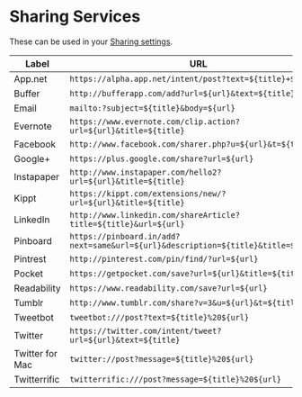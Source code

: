 Sharing Services
================

These can be used in your [Sharing settings](https://feedbin.me/settings/sharing).

| Label           | URL                                                                                |
| --------------- | ---------------------------------------------------------------------------------- |
| App.net         | `https://alpha.app.net/intent/post?text=${title}+${url}`                           |
| Buffer          | `http://bufferapp.com/add?url=${url}&text=${title}`                                |
| Email           | `mailto:?subject=${title}&body=${url}`                                             |
| Evernote        | `https://www.evernote.com/clip.action?url=${url}&title=${title}`                   |
| Facebook        | `http://www.facebook.com/sharer.php?u=${url}&t=${title}`                           |
| Google+         | `https://plus.google.com/share?url=${url}`                                         |
| Instapaper      | `http://www.instapaper.com/hello2?url=${url}&title=${title}`                       |
| Kippt           | `https://kippt.com/extensions/new/?url=${url}&title=${title}`                      |
| LinkedIn        | `http://www.linkedin.com/shareArticle?title=${title}&url=${url}`                   |
| Pinboard        | `https://pinboard.in/add?next=same&url=${url}&description=${title}&title=${title}` |
| Pintrest        | `http://pinterest.com/pin/find/?url=${url}`                                        |
| Pocket          | `https://getpocket.com/save?url=${url}&title=${title}`                             |
| Readability     | `https://www.readability.com/save?url=${url}`                                      |
| Tumblr          | `http://www.tumblr.com/share?v=3&u=${url}&t=${title}`                              |
| Tweetbot        | `tweetbot:///post?text=${title}%20${url}`                                          |
| Twitter         | `https://twitter.com/intent/tweet?url=${url}&text=${title}`                        |
| Twitter for Mac | `twitter://post?message=${title}%20${url}`                                         |
| Twitterrific    | `twitterrific:///post?message=${title}%20${url}`                                   |
